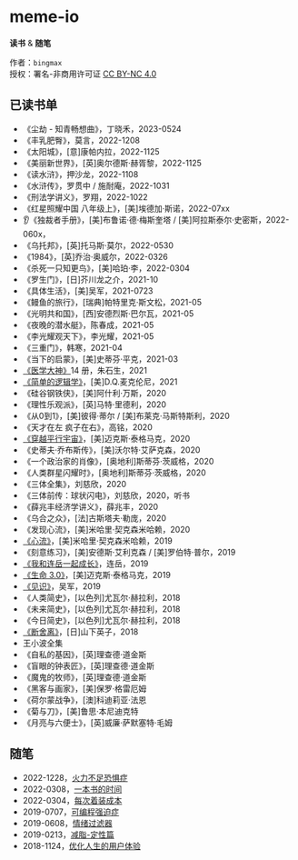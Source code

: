 # meme-io
**读书** & **随笔**

作者：`bingmax`  
授权：署名-非商用许可证 [CC BY-NC 4.0](https://creativecommons.org/licenses/by-nc/4.0/)


## 已读书单
- 《尘劫 - 知青畅想曲》，丁晓禾，2023-0524
- 《丰乳肥臀》，莫言，2022-1208
- 《太阳城》，[意]康帕内拉，2022-1125
- 《美丽新世界》，[英]奥尔德斯·赫胥黎，2022-1125
- 《读水浒》，押沙龙，2022-1108
- 《水浒传》，罗贯中 / 施耐庵，2022-1031
- 《刑法学讲义》，罗翔，2022-1022
- 《红星照耀中国 八年级上》，[美]埃德加·斯诺，2022-07xx
- 👂《独裁者手册》，[美]布鲁诺·德·梅斯奎塔 / [美]阿拉斯泰尔·史密斯，2022-060x，
- 《乌托邦》，[英]托马斯·莫尔，2022-0530
- 《1984》，[英]乔治·奥威尔，2022-0326
- 《杀死一只知更鸟》，[美]哈珀·李，2022-0304
- 《罗生门》，[日]芥川龙之介，2021-10
- 《具体生活》，[美]吴军，2021-0723
- 《鳗鱼的旅行》，[瑞典]帕特里克·斯文松，2021-05
- 《光明共和国》，[西]安德烈斯·巴尔瓦，2021-05
- 《夜晚的潜水艇》，陈春成，2021-05
- 《李光耀观天下》，李光耀，2021-05
- 《三重门》，韩寒，2021-04
- 《当下的启蒙》，[美]史蒂芬·平克，2021-03
- [《医学大神》](2021/《医学大神》.md)14 册，朱石生，2021
- [《简单的逻辑学》](2021/《简单的逻辑学》.md)，[美]D.Q.麦克伦尼，2021
- 《硅谷钢铁侠》，[美]阿什利·万斯，2020
- 《理性乐观派》，[英]马特·里德利，2020
- 《从0到1》，[美]彼得·蒂尔 / [美]布莱克·马斯特斯利，2020
- 《天才在左 疯子在右》，高铭，2020
- [《穿越平行宇宙》](2020/《穿越平行宇宙》.md)，[美]迈克斯·泰格马克，2020
- 《史蒂夫·乔布斯传》，[美]沃尔特·艾萨克森，2020
- 《一个政治家的肖像》，[奥地利]斯蒂芬·茨威格，2020
- 《人类群星闪耀时》，[奥地利]斯蒂芬·茨威格，2020
- 《三体全集》，刘慈欣，2020
- 《三体前传：球状闪电》，刘慈欣，2020，听书
- 《薛兆丰经济学讲义》，薛兆丰，2020
- 《乌合之众》，[法]古斯塔夫·勒庞，2020
- 《发现心流》，[美]米哈里·契克森米哈赖，2020
- [《心流》](2019/《心流》.md)，[美]米哈里·契克森米哈赖，2019
- 《刻意练习》，[美]安德斯·艾利克森 / [美]罗伯特·普尔，2019
- [《我和连岳一起成长》](2019/《我和连岳一起成长》.md)，连岳，2019
- [《生命 3.0》](2019/%E3%80%8A%E7%94%9F%E5%91%BD%203.0%E3%80%8B.md)，[美]迈克斯·泰格马克，2019
- [《见识》](2019/《见识》.md)，吴军，2019
- 《人类简史》，[以色列]尤瓦尔·赫拉利，2018
- 《未来简史》，[以色列]尤瓦尔·赫拉利，2018
- 《今日简史》，[以色列]尤瓦尔·赫拉利，2018
- [《断舍离》](2018/《断舍离》.md)，[日]山下英子，2018
- 王小波全集
- 《自私的基因》，[英]理查德·道金斯
- 《盲眼的钟表匠》，[英]理查德·道金斯
- 《魔鬼的牧师》，[英]理查德·道金斯
- 《黑客与画家》，[美]保罗·格雷厄姆
- 《荷尔蒙战争》，[澳]科迪莉亚·法恩
- 《菊与刀》，[美]鲁思·本尼迪克特
- 《月亮与六便士》，[英]威廉·萨默塞特·毛姆


## 随笔
- 2022-1228，[火力不足恐惧症](2022/火力不足恐惧症.md)
- 2022-0308，[一本书的时间](2022/一本书的时间.md)
- 2022-0304，[每次着装成本](2022/每次着装成本.md)
- 2019-0707，[可编程强迫症](2019/可编程强迫症.md)
- 2019-0608，[情绪过滤器](2019/情绪过滤器.md)
- 2019-0213，[减脂-定性篇](2019/减脂-定性篇.md)
- 2018-1124，[优化人生的用户体验](2018/优化人生的用户体验.md)